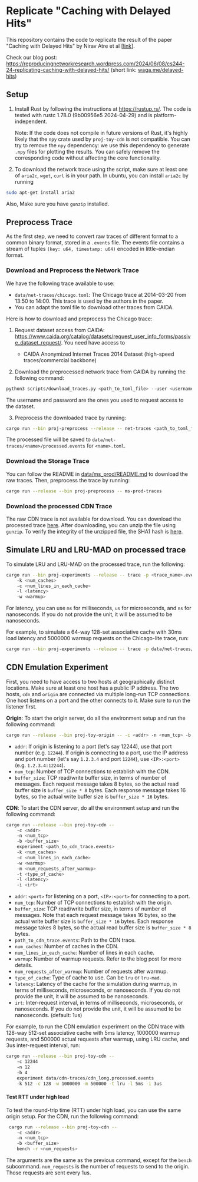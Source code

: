 # Replicate "Caching with Delayed Hits"

This repository contains the code to replicate the result of the paper "Caching with Delayed Hits" by Nirav Atre et al \[[link](https://dl.acm.org/doi/10.1145/3387514.3405883)\].

Check our blog post: <https://reproducingnetworkresearch.wordpress.com/2024/06/08/cs244-24-replicating-caching-with-delayed-hits/> (short link: [waga.me/delayed-hits](https://waga.me/delayed-hits))

## Setup

1. Install Rust by following the instructions at <https://rustup.rs/>. The code is tested with rustc 1.78.0 (9b00956e5 2024-04-29) and is platform-independent. 

    Note: If the code does not compile in future versions of Rust, it's highly likely that the `npy` crate used by `proj-toy-cdn` is not compatible. You can try to remove the `npy` dependency: we use this dependency to generate `.npy` files for plotting the results. You can safely remove the corresponding code without affecting the core functionality.

2. To download the network trace using the script, make sure at least one of `aria2c`, `wget`, `curl` is in your path. In ubuntu, you can install `aria2c` by running

```sh
sudo apt-get install aria2
```

Also, Make sure you have `gunzip` installed.

## Preprocess Trace

As the first step, we need to convert raw traces of different format to a common binary format, stored in a `.events` file. The events file contains a stream of tuples `(key: u64, timestamp: u64)` encoded in little-endian format.

### Download and Preprocess the Network Trace

We have the following trace available to use:

- `data/net-traces/chicago.toml`: The Chicago trace at 2014-03-20 from 13:50 to 14:00. This trace is used by the authors in the paper.
-  You can adapt the toml file to download other traces from CAIDA.

Here is how to download and preprocess the Chicago trace:

1. Request dataset access from CAIDA: <https://www.caida.org/catalog/datasets/request_user_info_forms/passive_dataset_request/>. You need have access to

    - CAIDA Anonymized Internet Traces 2014 Dataset (high-speed traces/commercial backbone)
2. Download the preprocessed network trace from CAIDA by running the following command:

```sh
python3 scripts/download_traces.py <path_to_toml_file> --user <username> --password <password>
```

The username and password are the ones you used to request access to the dataset.

3. Preprocess the downloaded trace by running:

```sh
cargo run --bin proj-preprocess --release -- net-traces <path_to_toml_file>
```
The processed file will be saved to `data/net-traces/<name>/processed.events` for `<name>.toml`.

### Download the Storage Trace

You can follow the README in [data/ms_prod/README.md](data/ms_prod/README.md) to download the raw traces. Then, preprocess the trace by running:
```sh
cargo run --release --bin proj-preprocess -- ms-prod-traces
```

### Download the processed CDN Trace

The raw CDN trace is not available for download. You can download the processed trace [here](https://r2.tomshen.io/proj_host/cs244/cdn_long.downloaded.events.gz). After downloading, you can unzip the file using `gunzip`.
To verify the integrity of the unzipped file, the SHA1 hash is [here](data/cdn-traces/cdn_long.downloaded.events.sha1).

## Simulate LRU and LRU-MAD on processed trace

To simulate LRU and LRU-MAD on the processed trace, run the following:

```sh
cargo run --bin proj-experiments --release -- trace -p <trace_name>.events
    -k <num_caches>
    -c <num_lines_in_each_cache> 
    -l <latency> 
    -w <warmup>
```

For latency, you can use `ms` for milliseconds, `us` for microseconds, and `ns` for nanoseconds. If you do not provide the unit, it will be assumed to be nanoseconds.

For example, to simulate a 64-way 128-set associative cache with 30ms load latency and 5000000 warmup requests on the Chicago-lite trace, run:

```sh
cargo run --bin proj-experiments --release -- trace -p data/net-traces/chicago-lite/processed.events -c 128 -k 64 -l 30ms -w 5000000
```

## CDN Emulation Experiment

First, you need to have access to two hosts at geographically distinct locations. Make sure at least one host has a public IP address. The two hosts, `cdn` and `origin` are connected via multiple long-run TCP connections. One host listens on a port and the other connects to it. Make sure to run the listener first.

**Origin**: To start the origin server, do all the environment setup and run the following command:

```sh
cargo run --release --bin proj-toy-origin -- -c <addr> -n <num_tcp> -b <buffer_size>
```

- `addr`: If origin is listening to a port (let's say 12244), use that port number (e.g. `12244`). If origin is connecting to a port, use the IP address and port number (let's say `1.2.3.4` and port `12244`), use `<IP>:<port>` (e.g. `1.2.3.4:12244`).
- `num_tcp`: Number of TCP connections to establish with the CDN.
- `buffer_size`: TCP read/write buffer size, in terms of number of messages. Each request message takes 8 bytes, so the actual read buffer size is `buffer_size * 8` bytes. Each response message takes 16 bytes, so the actual write buffer size is `buffer_size * 16` bytes.

**CDN**: To start the CDN server, do all the environment setup and run the following command:

```sh
cargo run --release --bin proj-toy-cdn -- 
    -c <addr> 
    -n <num_tcp>
    -b <buffer_size>
    experiment <path_to_cdn_trace.events>
    -k <num_caches>
    -c <num_lines_in_each_cache>
    -w <warmup>
    -m <num_requests_after_warmup>
    -t <type_of_cache>
    -l <latency>
    -i <irt>
```

- `addr`: `<port>` for listening on a port, `<IP>:<port>` for connecting to a port.
- `num_tcp`: Number of TCP connections to establish with the origin.
- `buffer_size`: TCP read/write buffer size, in terms of number of messages. Note that each request message takes 16 bytes, so the actual write buffer size is `buffer_size * 16` bytes. Each response message takes 8 bytes, so the actual read buffer size is `buffer_size * 8` bytes.
- `path_to_cdn_trace.events`: Path to the CDN trace.
- `num_caches`: Number of caches in the CDN.
- `num_lines_in_each_cache`: Number of lines in each cache.
- `warmup`: Number of warmup requests. Refer to the blog post for more details.
- `num_requests_after_warmup`: Number of requests after warmup.
- `type_of_cache`: Type of cache to use. Can be `lru` or `lru-mad`.
- `latency`: Latency of the cache for the simulation during warmup, in terms of milliseconds, microseconds, or nanoseconds. If you do not provide the unit, it will be assumed to be nanoseconds.
- `irt`: Inter-request interval, in terms of milliseconds, microseconds, or nanoseconds. If you do not provide the unit, it will be assumed to be nanoseconds. (default: 1us)

For example, to run the CDN emulation experiment on the CDN trace with 128-way 512-set associative cache with 5ms latency, 1000000 warmup requests, and 500000 actual requests after warmup, using LRU cache, and 3us inter-request interval, run:

```sh
cargo run --release --bin proj-toy-cdn -- 
    -c 12244 
    -n 12 
    -b 4 
    experiment data/cdn-traces/cdn_long.processed.events 
    -k 512 -c 128 -w 1000000 -m 500000 -t lru -l 5ms -i 3us
```

#### Test RTT under high load

To test the round-trip time (RTT) under high load, you can use the same origin setup. For the CDN, run the following command:

```sh
 cargo run --release --bin proj-toy-cdn -- 
    -c <addr> 
    -n <num_tcp>
    -b <buffer_size>
    bench -r <num_requests>
```

The arguments are the same as the previous command, except for the `bench` subcommand. `num_requests` is the number of requests to send to the origin. Those requests are sent every 1us.
